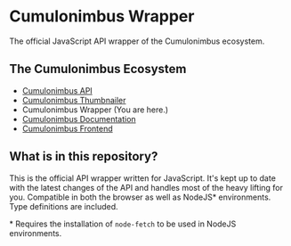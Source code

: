 # Cumulonimbus Wrapper

The official JavaScript API wrapper of the Cumulonimbus ecosystem.

## The Cumulonimbus Ecosystem

- [Cumulonimbus API](https://github.com/AlekEagle/cumulonimbus-api)
- [Cumulonimbus Thumbnailer](https://github.com/AlekEagle/cumulonimbus-thumbnailer)
- Cumulonimbus Wrapper (You are here.)
- [Cumulonimbus Documentation](https://github.com/AlekEagle/cumulonimbus-docs)
- [Cumulonimbus Frontend](https://github.com/AlekEagle/cumulonimbus-frontend)

## What is in this repository?

This is the official API wrapper written for JavaScript. It's kept up to date with the latest changes of the API and handles most of the heavy lifting for you. Compatible in both the browser as well as NodeJS* environments. Type definitions are included.

\* Requires the installation of `node-fetch` to be used in NodeJS environments.
